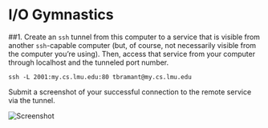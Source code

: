 I/O Gymnastics
==========

##1. Create an `ssh` tunnel from this computer to a service that is visible from another `ssh`-capable computer (but, of course, not necessarily visible from the computer you’re using). Then, access that service from your computer through localhost and the tunneled port number. 

    ssh -L 2001:my.cs.lmu.edu:80 tbramant@my.cs.lmu.edu

Submit a screenshot of your successful connection to the remote service via the tunnel.

![Screenshot](https://raw.github.com/jadengore/cmsi387/master/homework/io-gymnastics/ssh-tunnel.png)
